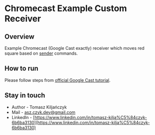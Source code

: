# Chromecast Example Custom Receiver
## Overview
Example Chromecast (Google Cast exactly) receiver which moves red square based on [sender](https://github.com/Gunock/Chromecast-Example-Android-Sender) commands.

## How to run
Please follow steps from [official Google Cast tutorial](https://developers.google.com/cast/docs/web_receiver/basic?hl=en).

## Stay in touch
- Author - Tomasz Kiljańczyk
- Mail - [asz.czyk.dev@gmail.com](mailto:asz.czyk.dev@gmail.com)
- LinkedIn - [https://www.linkedin.com/in/tomasz-kilja%C5%84czyk-6b6ba3130](https://www.linkedin.com/in/tomasz-kilja%C5%84czyk-6b6ba3130)
